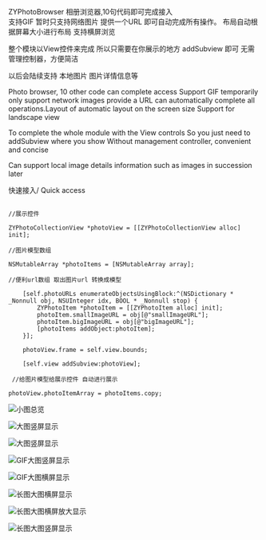  ZYPhotoBrowser
相册浏览器,10句代码即可完成接入   
支持GIF 暂时只支持网络图片  提供一个URL 即可自动完成所有操作。 布局自动根据屏幕大小进行布局  支持横屏浏览

整个模块以View控件来完成  所以只需要在你展示的地方 addSubview 即可  无需管理控制器，方便简洁

以后会陆续支持 本地图片  图片详情信息等



Photo browser, 10 other code can complete access
Support GIF temporarily only support network images provide a URL can automatically complete all operations.Layout of automatic layout on the screen size Support for landscape view

To complete the whole module with the View controls So you just need to addSubview where you show Without management controller, convenient and concise

Can support local image details information such as images in succession later








快速接入/ Quick access

``` 
 
//展示控件

ZYPhotoCollectionView *photoView = [[ZYPhotoCollectionView alloc] init];
    
//图片模型数组

NSMutableArray *photoItems = [NSMutableArray array];
    
//便利url数组 取出图片url 转换成模型

    [self.photoURLs enumerateObjectsUsingBlock:^(NSDictionary * _Nonnull obj, NSUInteger idx, BOOL * _Nonnull stop) {
        ZYPhotoItem *photoItem = [[ZYPhotoItem alloc] init];
        photoItem.smallImageURL = obj[@"smallImageURL"];
        photoItem.bigImageURL = obj[@"bigImageURL"];
        [photoItems addObject:photoItem];
    }];
    
    photoView.frame = self.view.bounds;
    
    [self.view addSubview:photoView];
    
 //给图片模型给展示控件 自动进行展示
    
photoView.photoItemArray = photoItems.copy;
```


![小图总览](http://github.com/ZhiYongHuangOne/ZYPhotoBrowser/raw/master/photo/1.png)

![大图竖屏显示](http://github.com/ZhiYongHuangOne/ZYPhotoBrowser/raw/master/photo/2.png)

![大图竖屏显示](http://github.com/ZhiYongHuangOne/ZYPhotoBrowser/raw/master/photo/3.png)

![GIF大图竖屏显示](http://github.com/ZhiYongHuangOne/ZYPhotoBrowser/raw/master/photo/4.png)

![GIF大图横屏显示](http://github.com/ZhiYongHuangOne/ZYPhotoBrowser/raw/master/photo/5.png)

![长图大图横屏显示](http://github.com/ZhiYongHuangOne/ZYPhotoBrowser/raw/master/photo/6.png)

![长图大图横屏放大显示](http://github.com/ZhiYongHuangOne/ZYPhotoBrowser/raw/master/photo/7.png)

![长图大图竖屏显示](http://github.com/ZhiYongHuangOne/ZYPhotoBrowser/raw/master/photo/8.png)


